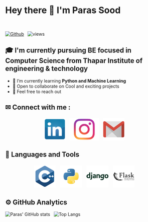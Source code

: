 # Hey there 👋 I'm Paras Sood
<br />

[![Github](https://img.shields.io/github/followers/Paras-Sood?label=Follow&style=social)](https://github.com/Paras-Sood) &nbsp; ![views](https://komarev.com/ghpvc/?username=Paras-Sood)

## 🎓 I'm currently pursuing BE focused in Computer Science from Thapar Institute of engineering & technology

- 🌱 I’m currently learning __Python and Machine Learning__
- 👯 Open to collaborate on Cool and exciting projects
- 💬  Feel free to reach out


## ✉ Connect with me :

<p align='center'>
  <a href="https://www.linkedin.com/in/paras29sood"><img src="linkedin.png" height="70" style="vertical-align:top; margin:4px"></a>
  <a href="https://www.instagram.com/paras29sood/"><img src="instagram.png" height="70" style="vertical-align:top; margin:4px"></a>
  <a href="mailto:paras29sood@gmail.com"> <img src="gmail.png" alt="" height="70" style="vertical-align:top; margin:4px"></a>
</p>


## 🧰 Languages and Tools

<p align='center'>
    <img src="https://raw.githubusercontent.com/github/explore/80688e429a7d4ef2fca1e82350fe8e3517d3494d/topics/cpp/cpp.png"  height="70" style="vertical-align:top; margin:5px" >
    <img src="https://raw.githubusercontent.com/github/explore/80688e429a7d4ef2fca1e82350fe8e3517d3494d/topics/python/python.png"  height="70" style="vertical-align:top; margin:5px" >
    <img src="https://raw.githubusercontent.com/github/explore/80688e429a7d4ef2fca1e82350fe8e3517d3494d/topics/django/django.png"  height="70" style="vertical-align:top; margin:5px" >
    <img src="https://raw.githubusercontent.com/github/explore/80688e429a7d4ef2fca1e82350fe8e3517d3494d/topics/flask/flask.png"  height="70" style="vertical-align:top; margin:5px" >
</p>


## ⚙️  GitHub Analytics

![Paras' GitHub stats](https://github-readme-stats.vercel.app/api?username=Paras-Sood&theme=dark&show_icons=true) &nbsp; ![Top Langs](https://github-readme-stats.vercel.app/api/top-langs/?username=Paras-Sood&exclude_repo=ELC-2020,disease-predictor&theme=dark)
